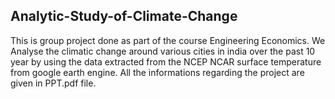 ## Analytic-Study-of-Climate-Change

This is group project done as part of the course Engineering Economics. We Analyse the climatic change around various cities in india over the past 10 year by using the data extracted from the NCEP NCAR surface temperature from google earth engine. All the informations regarding the project are given in PPT.pdf file.
